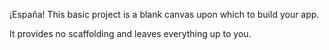 ¡España! This basic project is a blank canvas upon which to build your app.

It provides no scaffolding and leaves everything up to you.